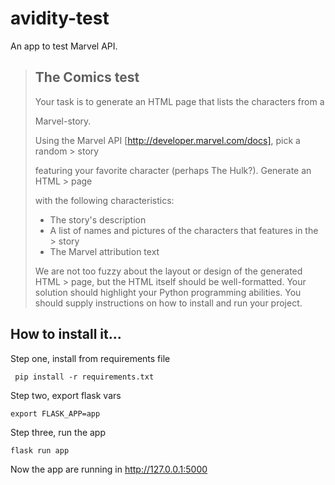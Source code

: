 # avidity-test

An app to test Marvel API.

> ## The Comics test
> 
> Your task is to generate an HTML page that lists the characters from a
> 
> Marvel-story.
> 
> Using the Marvel API [http://developer.marvel.com/docs], pick a random > story
> 
> featuring your favorite character (perhaps The Hulk?). Generate an HTML > page
> 
> with the following characteristics:
> 
> * The story's description
> * A list of names and pictures of the characters that features in the > story
> * The Marvel attribution text
> 
> We are not too fuzzy about the layout or design of the generated HTML > page, but the HTML itself should be well-formatted.
> Your solution should highlight your Python programming abilities.
> You should supply instructions on how to install and run your project.

## How to install it...

Step one, install from requirements file
```
 pip install -r requirements.txt
 ```

 Step two, export flask vars
 ```
 export FLASK_APP=app 
 ```

 Step three, run the app
 ```
 flask run app
 ```

Now the app are running in http://127.0.0.1:5000
